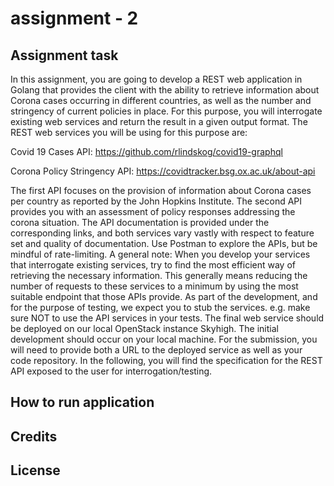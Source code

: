 # assignment - 2

## Assignment task
In this assignment, you are going to develop a REST web application in Golang that provides the client with the ability to retrieve information about Corona cases occurring in different countries, as well as the number and stringency of current policies in place. For this purpose, you will interrogate existing web services and return the result in a given output format.
The REST web services you will be using for this purpose are:


Covid 19 Cases API: https://github.com/rlindskog/covid19-graphql





Corona Policy Stringency API: https://covidtracker.bsg.ox.ac.uk/about-api



The first API focuses on the provision of information about Corona cases per country as reported by the John Hopkins Institute. The second API provides you with an assessment of policy responses addressing the corona situation.
The API documentation is provided under the corresponding links, and both services vary vastly with respect to feature set and quality of documentation. Use Postman to explore the APIs, but be mindful of rate-limiting.
A general note: When you develop your services that interrogate existing services, try to find the most efficient way of retrieving the necessary information. This generally means reducing the number of requests to these services to a minimum by using the most suitable endpoint that those APIs provide. As part of the development, and for the purpose of testing, we expect you to stub the services. e.g. make sure NOT to use the API services in your tests.
The final web service should be deployed on our local OpenStack instance Skyhigh. The initial development should occur on your local machine. For the submission, you will need to provide both a URL to the deployed service as well as your code repository.
In the following, you will find the specification for the REST API exposed to the user for interrogation/testing.

## How to run application

## Credits

## License
